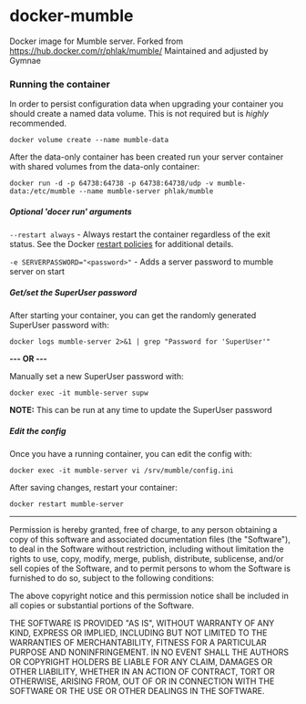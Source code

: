 docker-mumble
=============

Docker image for Mumble server.
Forked from https://hub.docker.com/r/phlak/mumble/
Maintained and adjusted by Gymnae

### Running the container

In order to persist configuration data when upgrading your container you should create a named data
volume. This is not required but is _highly_ recommended.

    docker volume create --name mumble-data

After the data-only container has been created run your server container with shared volumes from
the data-only container:

    docker run -d -p 64738:64738 -p 64738:64738/udp -v mumble-data:/etc/mumble --name mumble-server phlak/mumble


##### Optional 'docer run' arguments

`--restart always` - Always restart the container regardless of the exit status. See the Docker
                     [restart policies](https://goo.gl/OI87rA) for additional details.
                     
`-e SERVERPASSWORD="<password>"` - Adds a server password to mumble server on start


##### Get/set the SuperUser password

After starting your container, you can get the randomly generated SuperUser password with:

    docker logs mumble-server 2>&1 | grep "Password for 'SuperUser'"

**--- OR ---**

Manually set a new SuperUser password with:

    docker exec -it mumble-server supw

**NOTE:** This can be run at any time to update the SuperUser password


##### Edit the config

Once you have a running container, you can edit the config with:

    docker exec -it mumble-server vi /srv/mumble/config.ini

After saving changes, restart your container:

    docker restart mumble-server


-----

Permission is hereby granted, free of charge, to any person obtaining a copy
of this software and associated documentation files (the "Software"), to deal
in the Software without restriction, including without limitation the rights
to use, copy, modify, merge, publish, distribute, sublicense, and/or sell
copies of the Software, and to permit persons to whom the Software is
furnished to do so, subject to the following conditions:

The above copyright notice and this permission notice shall be included in
all copies or substantial portions of the Software.

THE SOFTWARE IS PROVIDED "AS IS", WITHOUT WARRANTY OF ANY KIND, EXPRESS OR
IMPLIED, INCLUDING BUT NOT LIMITED TO THE WARRANTIES OF MERCHANTABILITY,
FITNESS FOR A PARTICULAR PURPOSE AND NONINFRINGEMENT. IN NO EVENT SHALL THE
AUTHORS OR COPYRIGHT HOLDERS BE LIABLE FOR ANY CLAIM, DAMAGES OR OTHER
LIABILITY, WHETHER IN AN ACTION OF CONTRACT, TORT OR OTHERWISE, ARISING FROM,
OUT OF OR IN CONNECTION WITH THE SOFTWARE OR THE USE OR OTHER DEALINGS IN
THE SOFTWARE.
